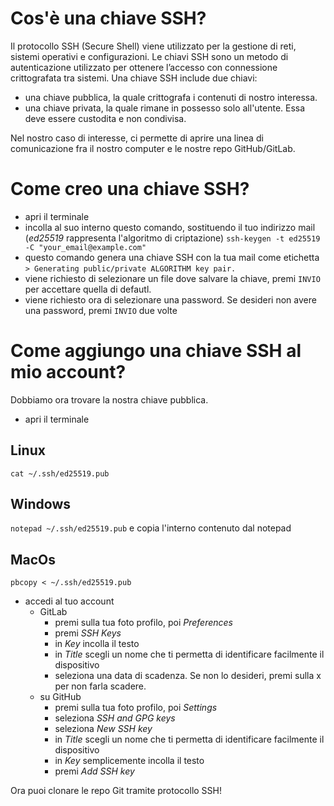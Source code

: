 # Cos'è una chiave SSH?
Il protocollo SSH (Secure Shell) viene utilizzato per la gestione di reti, sistemi operativi e configurazioni. Le chiavi SSH sono un metodo di autenticazione utilizzato per ottenere l’accesso con connessione crittografata tra sistemi. Una chiave SSH include due chiavi: 
- una chiave pubblica, la quale crittografa i contenuti di nostro interessa. 
- una chiave privata, la quale rimane in possesso solo all'utente. Essa deve essere custodita e non condivisa. 

Nel nostro caso di interesse, ci permette di aprire una linea di comunicazione fra il nostro computer e le nostre repo GitHub/GitLab.

# Come creo una chiave SSH?
- apri il terminale 
- incolla al suo interno questo comando, sostituendo il tuo indirizzo mail (*ed25519* rappresenta l'algoritmo di criptazione)
`ssh-keygen -t ed25519 -C "your_email@example.com"`
- questo comando genera una chiave SSH con la tua mail come etichetta 
`> Generating public/private ALGORITHM key pair.`
- viene richiesto di selezionare un file dove salvare la chiave, premi `INVIO` per accettare quella di defautl.
- viene richiesto ora di selezionare una password. Se desideri non avere una password, premi `INVIO` due volte

# Come aggiungo una chiave SSH al mio account?
Dobbiamo ora trovare la nostra chiave pubblica.
- apri il terminale
 ## Linux 
`cat ~/.ssh/ed25519.pub`
## Windows 
`notepad ~/.ssh/ed25519.pub` e copia l'interno contenuto dal notepad
## MacOs
`pbcopy < ~/.ssh/ed25519.pub`
- accedi al tuo account 
    - GitLab 
        - premi sulla tua foto profilo, poi *Preferences*
        - premi *SSH Keys*
        - in *Key* incolla il testo
        - in *Title* scegli un nome che ti permetta di identificare facilmente il dispositivo
        - seleziona una data di scadenza. Se non lo desideri, premi sulla x per non farla scadere.
    - su GitHub
        - premi sulla tua foto profilo, poi *Settings*
        - seleziona *SSH and GPG keys*
        - seleziona *New SSH key*
        - in *Title* scegli un nome che ti permetta di identificare facilmente il dispositivo
        - in *Key* semplicemente incolla il testo
        - premi *Add SSH key*

Ora puoi clonare le repo Git tramite protocollo SSH!